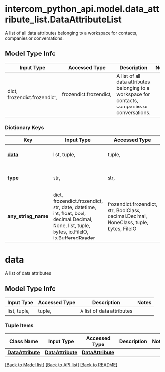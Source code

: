 # intercom_python_api.model.data_attribute_list.DataAttributeList

A list of all data attributes belonging to a workspace for contacts, companies or conversations.

## Model Type Info
Input Type | Accessed Type | Description | Notes
------------ | ------------- | ------------- | -------------
dict, frozendict.frozendict,  | frozendict.frozendict,  | A list of all data attributes belonging to a workspace for contacts, companies or conversations. | 

### Dictionary Keys
Key | Input Type | Accessed Type | Description | Notes
------------ | ------------- | ------------- | ------------- | -------------
**[data](#data)** | list, tuple,  | tuple,  | A list of data attributes | [optional] 
**type** | str,  | str,  | The type of the object | [optional] must be one of ["list", ] 
**any_string_name** | dict, frozendict.frozendict, str, date, datetime, int, float, bool, decimal.Decimal, None, list, tuple, bytes, io.FileIO, io.BufferedReader | frozendict.frozendict, str, BoolClass, decimal.Decimal, NoneClass, tuple, bytes, FileIO | any string name can be used but the value must be the correct type | [optional]

# data

A list of data attributes

## Model Type Info
Input Type | Accessed Type | Description | Notes
------------ | ------------- | ------------- | -------------
list, tuple,  | tuple,  | A list of data attributes | 

### Tuple Items
Class Name | Input Type | Accessed Type | Description | Notes
------------- | ------------- | ------------- | ------------- | -------------
[**DataAttribute**](DataAttribute.md) | [**DataAttribute**](DataAttribute.md) | [**DataAttribute**](DataAttribute.md) |  | 

[[Back to Model list]](../../README.md#documentation-for-models) [[Back to API list]](../../README.md#documentation-for-api-endpoints) [[Back to README]](../../README.md)

